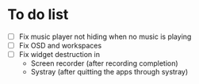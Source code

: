 # To do list

- [ ] Fix music player not hiding when no music is playing
- [ ] Fix OSD and workspaces
- [ ] Fix widget destruction in
  - Screen recorder (after recording completion)
  - Systray (after quitting the apps through systray)
